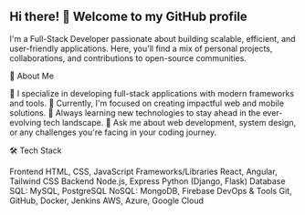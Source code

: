## Hi there! 👋 Welcome to my GitHub profile

I'm a Full-Stack Developer passionate about building scalable, efficient, and user-friendly applications. Here, you'll find a mix of personal projects, collaborations, and contributions to open-source communities.

🚀 About Me

  🌟 I specialize in developing full-stack applications with modern frameworks and tools.
  💼 Currently, I'm focused on creating impactful web and mobile solutions.
  📖 Always learning new technologies to stay ahead in the ever-evolving tech landscape.
  💬 Ask me about web development, system design, or any challenges you're facing in your coding journey.

🛠️ Tech Stack

  Frontend
      HTML, CSS, JavaScript
  Frameworks/Libraries
      React, Angular, Tailwind CSS
  Backend
      Node.js, Express
      Python (Django, Flask)
  Database
      SQL: MySQL, PostgreSQL
      NoSQL: MongoDB, Firebase
  DevOps & Tools
      Git, GitHub, Docker, Jenkins
      AWS, Azure, Google Cloud
<!--
**AswathAV/AswathAV** is a ✨ _special_ ✨ repository because its `README.md` (this file) appears on your GitHub profile.

Here are some ideas to get you started:

- 🔭 I’m currently working on ...
- 🌱 I’m currently learning ...
- 👯 I’m looking to collaborate on ...
- 🤔 I’m looking for help with ...
- 💬 Ask me about ...
- 📫 How to reach me: ...
- 😄 Pronouns: ...
- ⚡ Fun fact: ...
-->
